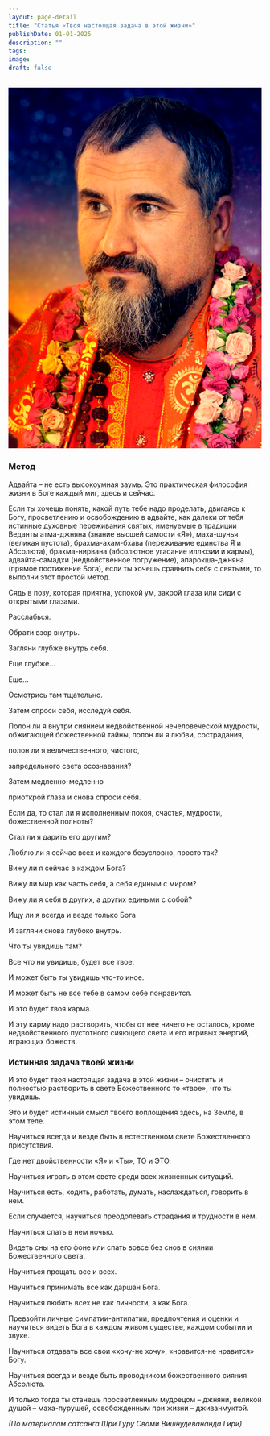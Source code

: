 ```yaml
---
layout: page-detail
title: "Статья «Твоя настоящая задача в этой жизни»"
publishDate: 01-01-2025
description: ""
tags:
image:
draft: false
---
```


**![Шри Гуру Свами Вишнудевананда Гири](/upload/medialibrary/f99/f9936985d89261f56e2af65aec570be0.png "Шри Гуру Свами Вишнудевананда Гири")** 

### **Метод**

 Адвайта – не есть высокоумная заумь. Это практическая философия жизни в Боге каждый миг, здесь и сейчас.

 Если ты хочешь понять, какой путь тебе надо проделать, двигаясь к Богу, просветлению и освобождению в адвайте, как далеки от тебя истинные духовные переживания святых, именуемые в традиции Веданты атма-джняна (знание высшей самости «Я»), маха-шунья (великая пустота), брахма-ахам-бхава (переживание единства Я и Абсолюта), брахма-нирвана (абсолютное угасание иллюзии и кармы), адвайта-самадхи (недвойственное погружение), апарокша-джняна (прямое постижение Бога), если ты хочешь сравнить себя с святыми, то выполни этот простой метод.

 Сядь в позу, которая приятна, успокой ум, закрой глаза или сиди с открытыми глазами.

 Расслабься.

 Обрати взор внутрь.

 Загляни глубже внутрь себя.

 Еще глубже…

 Еще...

 Осмотрись там тщательно.

 Затем спроси себя, исследуй себя.

 Полон ли я внутри сиянием недвойственной нечеловеческой мудрости, обжигающей божественной тайны, полон ли я любви, сострадания,

 полон ли я величественного, чистого,

 запредельного света осознавания?

 Затем медленно-медленно

 приоткрой глаза и снова спроси себя.

 Если да, то стал ли я исполненным покоя, счастья, мудрости, божественной полноты?

 Стал ли я дарить его другим?

 Люблю ли я сейчас всех и каждого безусловно, просто так?

 Вижу ли я сейчас в каждом Бога?

 Вижу ли мир как часть себя, а себя единым с миром?

 Вижу ли я себя в других, а других едиными с собой?

 Ищу ли я всегда и везде только Бога

 И загляни снова глубоко внутрь.

 Что ты увидишь там?

 Все что ни увидишь, будет все твое.

 И может быть ты увидишь что-то иное.

 И может быть не все тебе в самом себе понравится.

 И это будет твоя карма.

 И эту карму надо растворить, чтобы от нее ничего не осталось, кроме недвойственного пустотного сияющего света и его игривых энергий, играющих божеств.

### **Истинная задача твоей жизни**

 И это будет твоя настоящая задача в этой жизни – очистить и полностью растворить в свете Божественного то «твое», что ты увидишь.

 Это и будет истинный смысл твоего воплощения здесь, на Земле, в этом теле.

 Научиться всегда и везде быть в естественном свете Божественного присутствия.

 Где нет двойственности «Я» и «Ты», ТО и ЭТО.

 Научиться играть в этом свете среди всех жизненных ситуаций.

 Научиться есть, ходить, работать, думать, наслаждаться, говорить в нем.

 Если случается, научиться преодолевать страдания и трудности в нем.

 Научиться спать в нем ночью.

 Видеть сны на его фоне или спать вовсе без снов в сиянии Божественного света.

 Научиться прощать все и всех.

 Научиться принимать все как даршан Бога.

 Научиться любить всех не как личности, а как Бога.

 Превзойти личные симпатии-антипатии, предпочтения и оценки и научиться видеть Бога в каждом живом существе, каждом событии и звуке.

 Научиться отдавать все свои «хочу-не хочу», «нравится-не нравится» Богу.

 Научиться всегда и везде быть проводником божественного сияния Абсолюта.

 И только тогда ты станешь просветленным мудрецом – джняни, великой душой – маха-пурушей, освобожденным при жизни – дживанмуктой.

_(По материалам сатсанга Шри Гуру Свами Вишнудевананда Гири)_ 

  
